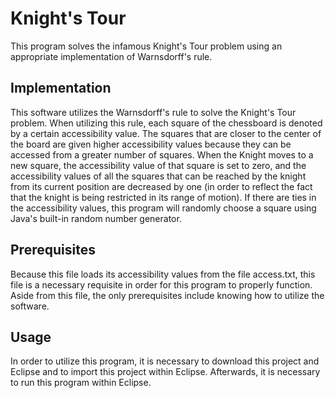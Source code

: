 # Knight's Tour
This program solves the infamous Knight's Tour problem using an appropriate implementation of Warnsdorff's rule.

## Implementation
This software utilizes the Warnsdorff's rule to solve the Knight's Tour problem. When utilizing this rule, each square of the chessboard is denoted by a certain accessibility value. The squares that are closer to the center of the board are given higher accessibility values because they can be accessed from a greater number of squares. When the Knight moves to a new square, the accessibility value of that square is set to zero, and the accessibility values of all the squares that can be reached by the knight from its current position are decreased by one (in order to reflect the fact that the knight is being restricted in its range of motion). If there are ties in the accessibility values, this program will randomly choose a square using Java's built-in random number generator.

## Prerequisites
Because this file loads its accessibility values from the file access.txt, this file is a necessary requisite in order for this program to properly function. Aside from this file, the only prerequisites include knowing how to utilize the software.

## Usage
In order to utilize this program, it is necessary to download this project and Eclipse and to import this project within Eclipse. Afterwards, it is necessary to run this program within Eclipse.
